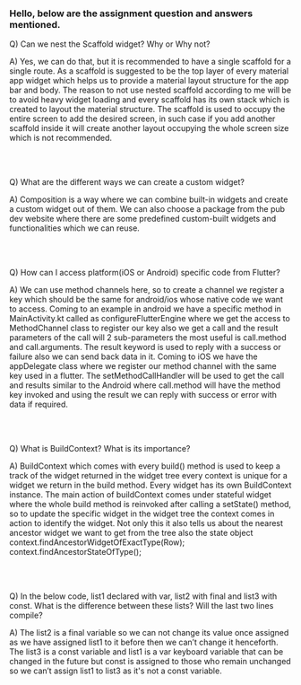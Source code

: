 
<h3>Hello, below are the assignment question and answers mentioned.</h3>



<p>Q) Can we nest the Scaffold widget? Why or Why not? </p>
<p>A) Yes, we can do that, but it is recommended to have a single scaffold for a single route. As a scaffold is suggested to be the top layer of every material app widget which helps us to provide a material layout structure for the app bar and body. The reason to not use nested scaffold according to me will be to avoid heavy widget loading and every scaffold has its own stack which is created to layout the material structure. The scaffold is used to occupy the entire screen to add the desired screen, in such case if you add another scaffold inside it will create another layout occupying the whole screen size which is not recommended.</p>

<br>
<br>

<p>Q) What are the different ways we can create a custom widget?</p>
<p>A) Composition is a way where we can combine built-in widgets and create a custom widget out of them.
We can also choose a package from the pub dev website where there are some predefined custom-built widgets and functionalities which we can reuse.</p>

<br>
<br>

<p>Q) How can I access platform(iOS or Android) specific code from Flutter?</p>
<p>A) We can use method channels here, so to create a channel we register a key which should be the same for android/ios whose native code we want to access.
Coming to an example in android we have a specific method in MainActivity.kt called as configureFlutterEngine where we get the access to MethodChannel class to register our key also we get a call and the result parameters of the call will 2 sub-parameters the most useful is call.method and call.arguments. The result keyword is used to reply with a success or failure also we can send back data in it.
Coming to iOS we have the appDelegate class where we register our method channel with the same key used in a flutter. The setMethodCallHandler will be used to get the call and results similar to the Android where call.method will have the method key invoked and using the result we can reply with success or error with data if required.</p>

<br>
<br>

<p>Q) What is BuildContext? What is its importance?</p>
<p>A) BuildContext which comes with every build() method is used to keep a track of the widget returned in the widget tree every context is unique for a widget we return in the build method. Every widget has its own BuildContext instance.
The main action of buildContext comes under stateful widget where the whole build method is reinvoked after calling a setState() method, so to update the specific widget in the widget tree the context comes in action to identify the widget. Not only this it also tells us about the nearest ancestor widget we want to get from the tree also the state object 
context.findAncestorWidgetOfExactType(Row);
context.findAncestorStateOfType<MyAppState>();</p>

<br>
<br>

<p>Q) In the below code, list1 declared with var, list2 with final and list3 with const.
    What is the difference between these lists? Will the last two lines compile?</p>
<p>A) The list2 is a final variable so we can not change its value once assigned as we have assigned list1 to it before then we can’t change it henceforth.
The list3 is a const variable and list1 is a var keyboard variable that can be changed in the future but const is assigned to those who remain unchanged so we can’t assign list1 to list3 as it's not a const variable.</p>







